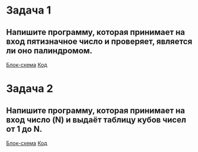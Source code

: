 # Задача 1

## Напишите программу, которая принимает на вход пятизначное число и проверяет, является ли оно палиндромом.

[Блок-схема](https://github.com/nondusty1/Homework/blob/master/HW3/Task1/task1.drawio.png)
[Код](https://github.com/nondusty1/Homework/blob/master/HW3/Task1/Program.cs)


# Задача 2

## Напишите программу, которая принимает на вход число (N) и выдаёт таблицу кубов чисел от 1 до N.

[Блок-схема]( )
[Код]( )

